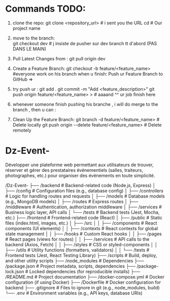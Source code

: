 # Commands TODO:


1. clone the repo: 
git clone <repository_url>                  # i sent you the URL 
cd <DZ-EVENT->                              # Our project name 
2. move to the <dev> branch:  
git checkout dev                            # j insiste de pusher sur dev branch tt d'abord (PAS DANS LE MAIN)
4. Pull Latest Changes from <dev-branch>:
git pull origin dev
5. Create a Feature Branch: 
git checkout -b feature/<feature_name> 
  #everyone work on his branch <feature-name> when u finish: Push ur Feature Branch to GitHub =>
6. try push ur <feature-branch>: 
git add .
git commit -m "Add <feature_description>"
git push origin feature/<feature_name> >  # aaaand  ^^ ur job finish here

7. whenever someone finish pushing his branche <feature-name> , i will do merge to the <dev> branch , then u can : 

8. Clean Up the Feature Branch:
git branch -d feature/<feature_name>   # Delete locally
git push origin --delete feature/<feature_name>   # Delete remotely









# Dz-Event-
Développer une plateforme web permettant aux utilisateurs de trouver, réserver et gérer des prestataires événementiels (salles, traiteurs, photographes, etc.) pour organiser des événements en toute simplicité.



/Dz-Event-
  ├── /backend               # Backend-related code (Node.js, Express)
  │   ├── /config            # Configuration files (e.g., database config)
  │   ├── /controllers       # Logic for handling routes and requests
  │   ├── /models            # Database models (e.g., MongoDB models)
  │   ├── /routes            # Express routes
  │   ├── /middleware        # Authentication, authorization middleware
  │   ├── /services          # Business logic layer, API calls
  │   └── /tests             # Backend tests (Jest, Mocha, etc.)
  ├── /frontend              # Frontend-related code (React)
  │   ├── /public            # Static files (index.html, images, etc.)
  │   ├── /src
  │   │   ├── /components    # React components (UI elements)
  │   │   ├── /contexts      # React contexts for global state management
  │   │   ├── /hooks         # Custom React hooks
  │   │   ├── /pages         # React pages (views for routes)
  │   │   ├── /services      # API calls to the backend (Axios, Fetch)
  │   │   ├── /styles        # CSS or styled-components
  │   │   ├── /utils         # Utility functions (formatters, validators)
  │   │   └── /tests         # Frontend tests (Jest, React Testing Library)
  ├── /scripts               # Build, deploy, and other utility scripts
  ├── /node_modules          # Dependencies
  ├── /package.json          # Project metadata, scripts, dependencies
  ├── /package-lock.json     # Locked dependencies (for reproducible installs)
  ├── /README.md             # Project documentation
  ├── /docker-compose.yml    # Docker configuration (if using Docker)
  ├── /Dockerfile            # Docker configuration for backend
  ├── .gitignore             # Files to ignore in git (e.g., node_modules, build)
  └── .env                   # Environment variables (e.g., API keys, database URIs)

